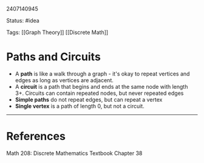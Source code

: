 2407140945

Status: #idea

Tags: [[Graph Theory]] [[Discrete Math]]

# Paths and Circuits

- A **path** is like a walk through a graph - it's okay to repeat vertices and edges as long as vertices are adjacent. 
- A **circuit** is a path that begins and ends at the same node with length 3+.  Circuits can contain repeated nodes, but never repeated edges
- **Simple paths** do not repeat edges, but can repeat a vertex
- **Single vertex** is a path of length 0, but not a circuit.
  


---
# References
Math 208: Discrete Mathematics Textbook Chapter 38 

